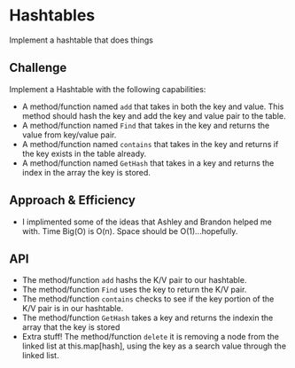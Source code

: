 # Hashtables
Implement a hashtable that does things

## Challenge
Implement a Hashtable with the following capabilities:

* A method/function named `add` that takes in both the key and value. This method should hash the key and add the key and value pair to the table.
* A method/function named `Find` that takes in the key and returns the value from key/value pair.
* A method/function named `contains` that takes in the key and returns if the key exists in the table already.
* A method/function named `GetHash` that takes in a key and returns the index in the array the key is stored.

## Approach & Efficiency
* I implimented some of the ideas that Ashley and Brandon helped me with. Time Big(O) is O(n). Space should be O(1)...hopefully. 

## API
* The method/function `add` hashs the K/V pair to our hashtable.
* The method/function `Find` uses the key to return the K/V pair.
* The method/function `contains` checks to see if the key portion of the K/V pair is in our hashtable.
* The method/function `GetHash` takes a key and returns the indexin the array that the key is stored
* Extra stuff! The method/function `delete` it is removing a node from the linked list at this.map[hash], using the key as a search value through the linked list. 